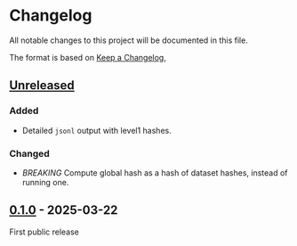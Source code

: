 # Changelog

All notable changes to this project will be documented in this file.

The format is based on [Keep a Changelog](https://keepachangelog.com/en/1.1.0/),

## [Unreleased]

### Added

- Detailed `jsonl` output with level1 hashes.

### Changed

- *BREAKING* Compute global hash as a hash of dataset hashes, instead of running one.

## [0.1.0] - 2025-03-22

First public release

[unreleased]: https://github.com/miccoli/hdf5-xxh/compare/v0.1.0...HEAD
[0.1.0]: https://github.com/miccoli/hdf5-xxh/releases/tag/v0.1.0
